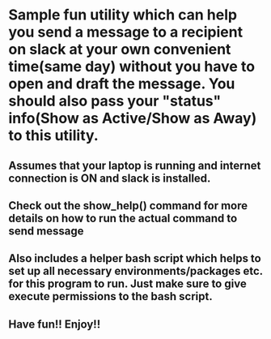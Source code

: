 # Sample fun utility which can help you send a message to a recipient on slack at your own convenient time(same day) without you have to open and draft the message. You should also pass your "status" info(Show as Active/Show as Away) to this utility.
## Assumes that your laptop is running and internet connection is ON and slack is installed.
## Check out the show_help() command for more details on how to run the actual command to send message
## Also includes a helper bash script which helps to set up all necessary environments/packages etc. for this program to run. Just make sure to give execute permissions to the bash script.
## Have fun!! Enjoy!!
